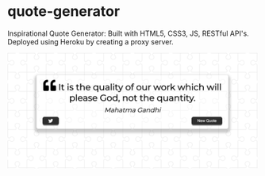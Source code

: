 # quote-generator
Inspirational Quote Generator: Built with HTML5, CSS3, JS, RESTful API's. Deployed using Heroku by creating a proxy server.

![Homepage](quote-generator.png?raw=true "Title")
